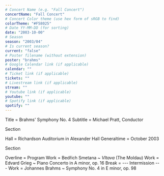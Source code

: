 ```yaml
---
# Concert Name (e.g. "Fall Concert")
concertName: "Fall Concert"
# Concert Color theme (use hex form of sRGB to find)
colorTheme: "#F58025"
# Date YY-MM-DD (for sorting)
date: "2003-10-00"
# Season
season: "2003/04"
# Is current season?
current: "false"
# Poster filename (without extension)
poster: "brahms"
# Google Calendar link (if applicable)
calendar: ""
# Ticket link (if applicable)
tickets: ""
# Livestream link (if applicable)
stream: ""
# Youtube link (if applicable)
youtube: ""
# Spotify link (if applicable)
spotify: ""
---
```

Title = Brahms' Symphony No. 4
Subtitle = Michael Pratt, Conductor

Section

Hall = Richardson Auditorium in Alexander Hall
Generaltime = October 2003

Section

Overline = Program
Work = Bedřich Smetana ~ *Vltava* (The Moldau)
Work = Edvard Grieg ~ Piano Concerto in A minor, op. 16
Break = --- Intermission ---
Work = Johannes Brahms ~ Symphony No. 4 in E minor, op. 98
